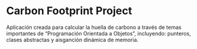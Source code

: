 # Carbon Footprint Project
Aplicación creada para calcular la huella de carbono a través de temas importantes de “Programación Orientada a Objetos”, incluyendo: punteros, clases abstractas y aisganción dinámica de memoria.
